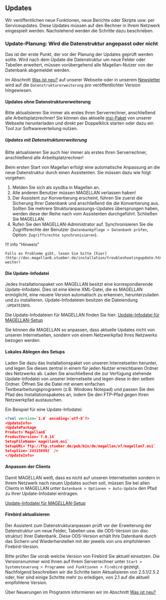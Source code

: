 

## Updates

Wir veröffentlichen neue Funktionen, neue Berichte oder Skripte usw. per Serviceupdates. Diese Updates müssen auf den Rechner in Ihrem Netzwerk eingespielt werden. Nachstehend werden die Schritte dazu beschrieben.

### Update-Planung: Wird die Datenstruktur angepasst oder nicht

Das ist der erste Punkt, der vor der Planung der Updates geprüft werden sollte. Wird nach dem Update die Datenstruktur um neue Felder oder Tabellen erweitert, müssen vorübergehend alle Magellan-Nutzer von der Datenbank abgemeldet werden.

Im Abschnitt [Was ist neu?](http://doc.magellan6.stueber.de/changelog.html) auf unserer Webseite oder in unserem [Newsletter](http://www.stueber.de/newsletter.php) wird auf die `Datenstrukturerweiterung` pro veröffentlichter Version hingewiesen.

#### Updates ohne Datenstrukturerweiterung

Bitte aktualisieren Sie immer als erstes Ihren Serverrechner, anschließend alle Arbeitsplatzrechner! Sie können das aktuelle [msi-Paket](ftp://ftp.stueber.de/pub/bin/de/magellan/v6/magellan6.msi) von unserer Webseite herunterladen und direkt per Doppelklick starten oder dazu ein Tool zur Softwareverteilung nutzen.

##### Updates mit Datenstrukturerweiterung

Bitte aktualisieren Sie auch hier immer als erstes Ihren Serverrechner, anschließend alle Arbeitsplatzrechner!

Beim ersten Start von Magellan erfolgt eine automatische Anpassung an die neue Datenstruktur durch einen Assistenten. Sie müssen dazu wie folgt vorgehen:

1. Melden Sie sich als sysdba in Magellan an.
2. Alle anderen Benutzer müssen MAGELLAN verlassen haben!
3. Der Assistent zur Konvertierung erscheint, führen Sie zuerst die Sicherung Ihrer Datenbank und anschließend die die Konvertierung aus. Sollten Sie mehrere Strukturanpassungs-Updates übersprungen haben, werden diese der Reihe nach vom Assistenten durchgeführt. Schließen Sie MAGELLAN.
4. Rufen Sie den MAGELLAN-Administrator auf. Synchronisieren Sie die Zugriffsrechte der Benutzer (`Datenbankpflege > Datenbank prüfen`, Option: `Zugriffsrechte synchronisieren`).

!!! info "Hinweis"

    Falls es Probleme gibt, lesen Sie bitte [hier](http://doc.magellan6.stueber.de/installation/troubleshootingupdate.html) weiter!

#### Die Update-Infodatei

Jedes Installationspaket von MAGELLAN besitzt eine korrespondierende Update-Infodatei. Dies ist eine kleine XML-Datei, die es MAGELLAN ermöglicht, eine neuere Version automatisch zu erkennen, herunterzuladen und zu installieren. Update-Infodateien besitzen die Dateiendung `.UPDATEINFO`.

Die Update-Infodateien für MAGELLAN finden Sie hier: [Update-Infodatei für MAGELLAN-Setup](http://magellan.stueber.de/download.php)

Sie können die MAGELLAN so anpassen, dass aktuelle Updates nicht von unseren Internetseiten, sondern von einem Netzwerkpfad Ihres Netzwerks bezogen werden.

#### Lokales Ablegen des Setups

Laden Sie dazu das Installationspaket von unseren Internetseiten herunter, und legen Sie dieses zentral in einem für jeden Nutzer erreichbaren Ordner des Netzwerks ab. Laden Sie anschließend die zur Verfügung stehende Update-Infodatei von unserer Internetseite und legen diese in den selben Ordner. Öffnen Sie die Datei mit einem einfachen Textbearbeitungsprogramm (z.B. Windows Notepad) und passen Sie den Pfad des Installationspaketes an, indem Sie den FTP-Pfad gegen Ihren Netzwerkpfad austauschen.

Ein Beispiel für eine Update-Infodatei:

``` xml
<?xml version=`1.0` encoding=`utf-8`?>
<UpdateInfo>
<UpdatePackage
Product=`Magellan6`
ProductVersion=`7.0.14`
SetupFileName=`magellan6.msi`
SetupURL=`ftp://ftp.stueber.de/pub/bin/de/magellan/v7/magellan7.msi`
SetupSize=`243156992` />
</UpdateInfo>
```

#### Anpassen der Clients

Damit MAGELLAN weiß, dass es nicht auf unseren Internetseiten sondern in Ihrem Netzwerk nach neuen Updates suchen soll, müssen Sie bei allen Clients in MAGELLAN unter `Datenbank > Optionen > Auto-Update` den Pfad zu Ihrer Update-Infodatei eintragen.

[Update-Infodatei für MAGELLAN-Setup](http://magellan.stueber.de/download.php)

#### Firebird aktualisieren

Der Assistent zum Datenstrukturanpassen prüft vor der Erweiterung der Datenstruktur um neue Felder, Tabellen usw. die ODS-Version (on disc struktur) Ihrer Datenbank.
Diese ODS-Version erhält Ihre Datenbank durch das Sichern und Wiederherstellen mit der jeweils von uns empfohlenen Firebird-Version.

Bitte prüfen Sie vorab welche Version von Firebird Sie aktuell einsetzen. Die Versionsnummer wird Ihnen auf Ihrem Serverrechner unter `Start > Systemsteuerung > Programme und Funktionen > Firebird` gezeigt.
Nachfolgend beschreiben wir die Schritte beim Aktualisieren von 2.5.1/2.5.2 oder, hier sind einige Schritte mehr zu erledigen, von 2.1 auf die aktuell empfohlene Version.

Über Neuerungen im Programm informieren wir im Abschnitt [Was ist neu?](http://doc.magellan6.stueber.de/changelog.html)